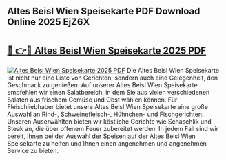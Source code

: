 ## Altes Beisl Wien Speisekarte PDF Download Online 2025 EjZ6X

# <h2><a href="http://gcbe83w.nevu.top/?p=Altes+Beisl+Wien+Speisekarte">🔗 👉🔴 Altes Beisl Wien Speisekarte 2025 PDF</a></h2>

[![Altes Beisl Wien Speisekarte 2025 PDF](https://i.imgur.com/dBaPXMq.png)](http://gcbe83w.nevu.top/?p=Altes+Beisl+Wien+Speisekarte)
Die Altes Beisl Wien Speisekarte ist nicht nur eine Liste von Gerichten, sondern auch eine Gelegenheit, den Geschmack zu genießen. Auf unserer Altes Beisl Wien Speisekarte empfehlen wir einen Salatbereich, in dem Sie aus vielen verschiedenen Salaten aus frischem Gemüse und Obst wählen können. Für Fleischliebhaber bietet unsere Altes Beisl Wien Speisekarte eine große Auswahl an Rind-, Schweinefleisch-, Hühnchen- und Fischgerichten. Unseren Auserwählten bieten wir köstliche Gerichte wie Schaschlik und Steak an, die über offenem Feuer zubereitet werden. In jedem Fall sind wir bereit, Ihnen bei der Auswahl der Speisen auf der Altes Beisl Wien Speisekarte zu helfen und Ihnen einen angenehmen und angenehmen Service zu bieten.
